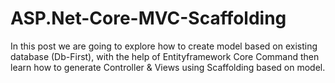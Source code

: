 # ASP.Net-Core-MVC-Scaffolding
In this post we are going to explore how to create model based on existing database (Db-First), with the help of Entityframework Core Command then learn how to generate Controller & Views using Scaffolding based on model.
